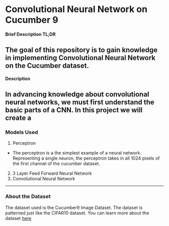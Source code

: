 # Convolutional Neural Network on Cucumber 9

#### Brief Description TL;DR
The goal of this repository is to gain knowledge in implementing Convolutional Neural Network on the Cucumber dataset.
---
#### Description
In advancing knowledge about convolutional neural networks, we must first understand the basic parts of a CNN. In this project we will create a 
---
### Models Used
1. Perceptron

- The perceptron is a the simplest example of a neural network. Representing a single neuron, the perceptron takes in all 1024 pixels of the first channel of the cucumber dataset.

2. 3 Layer Feed Forward Neural Network
3. Convolutional Neural Network
---
### About the Dataset
The dataset used is the Cucumber9 Image Dataset. The dataset is patterned just like the CIFAR10 dataset. You can learn more about the dataset <a href="">here</a>

